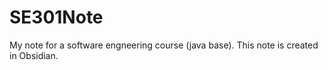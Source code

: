 # SE301Note
My note for a software engneering course (java base). This note is created in Obsidian.

